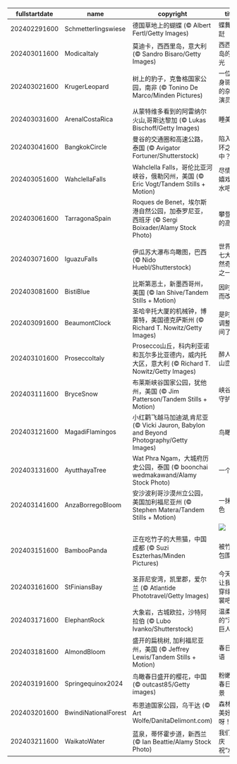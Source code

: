 |fullstartdate|name|copyright|title|image|
|--|--|--|--|--|
202402291600|Schmetterlingswiese|德国草地上的蝴蝶 (© Albert Fertl/Getty Images)|蝶舞翩跹|![](/zh-CN/2024/03/202402291600Schmetterlingswiese.jpg)|
202403011600|ModicaItaly|莫迪卡，西西里岛，意大利 (© Sandro Bisaro/Getty Images)|西西里岛的风光|![](/zh-CN/2024/03/202403011600ModicaItaly.jpg)|
202403021600|KrugerLeopard|树上的豹子，克鲁格国家公园，南非 (© Tonino De Marco/Minden Pictures)|一位浑身斑点的杂技演员|![](/zh-CN/2024/03/202403021600KrugerLeopard.jpg)|
202403031600|ArenalCostaRica|从蒙特维多看到的阿雷纳尔火山,哥斯达黎加 (© Lukas Bischoff/Getty Images)|睡美人|![](/zh-CN/2024/03/202403031600ArenalCostaRica.jpg)|
202403041600|BangkokCircle|曼谷的交通圈和高速公路，泰国 (© Avigator Fortuner/Shutterstock)|陷入循环之中？|![](/zh-CN/2024/03/202403041600BangkokCircle.jpg)|
202403051600|WahclellaFalls|Wahclella Falls，哥伦比亚河峡谷，俄勒冈州，美国 (© Eric Vogt/Tandem Stills + Motion)|尽情地嬉戏玩水吧！|![](/zh-CN/2024/03/202403051600WahclellaFalls.jpg)|
202403061600|TarragonaSpain|Roques de Benet，埃尔斯港自然公园，加泰罗尼亚，西班牙 (© Sergi Boixader/Alamy Stock Photo)|攀登新的高峰|![](/zh-CN/2024/03/202403061600TarragonaSpain.jpg)|
202403071600|IguazuFalls|伊瓜苏大瀑布鸟瞰图，巴西 (© Nido Huebl/Shutterstock)|世界新七大自然奇观之一|![](/zh-CN/2024/03/202403071600IguazuFalls.jpg)|
202403081600|BistiBlue|比斯第恶土，新墨西哥州，美国 (© Ian Shive/Tandem Stills + Motion)|因时间而改变|![](/zh-CN/2024/03/202403081600BistiBlue.jpg)|
202403091600|BeaumontClock|圣哈辛托大厦的机械钟，博蒙特，美国德克萨斯州 (© Richard T. Nowitz/Getty Images)|是时候调整时间了|![](/zh-CN/2024/03/202403091600BeaumontClock.jpg)|
202403101600|ProseccoItaly|Prosecco山丘，科内利亚诺和瓦尔多比亚德内，威内托大区，意大利 (© Richard T. Nowitz/Getty Images)|醉人的山峦|![](/zh-CN/2024/03/202403101600ProseccoItaly.jpg)|
202403111600|BryceSnow|布莱斯峡谷国家公园，犹他州，美国 (© Jim Patterson/Tandem Stills + Motion)|峡谷的守护者|![](/zh-CN/2024/03/202403111600BryceSnow.jpg)|
202403121600|MagadiFlamingos|小红鹳飞越马加迪湖,肯尼亚 (© Vicki Jauron, Babylon and Beyond Photography/Getty Images)|鸟瞰|![](/zh-CN/2024/03/202403121600MagadiFlamingos.jpg)|
202403131600|AyutthayaTree|Wat Phra Ngam，大城府历史公园，泰国 (© boonchai wedmakawand/Alamy Stock Photo)|一个π|![](/zh-CN/2024/03/202403131600AyutthayaTree.jpg)|
202403141600|AnzaBorregoBloom|安沙波利哥沙漠州立公园，美国加利福尼亚州 (© Stephen Matera/Tandem Stills + Motion)|一抹春色|![](/zh-CN/2024/03/202403141600AnzaBorregoBloom.jpg)|
||||![](/zh-CN/2024/03/.jpg)|
202403151600|BambooPanda|正在吃竹子的大熊猫，中国成都 (© Suzi Eszterhas/Minden Pictures)|被竹子包围了|![](/zh-CN/2024/03/202403151600BambooPanda.jpg)|
202403161600|StFiniansBay|圣菲尼安湾，凯里郡，爱尔兰 (© Atlantide Phototravel/Getty Images)|今天，让我们穿绿衣裳吧！|![](/zh-CN/2024/03/202403161600StFiniansBay.jpg)|
202403171600|ElephantRock|大象岩，古城欧拉，沙特阿拉伯 (© Lubo Ivanko/Shutterstock)|温柔的“沙丘巨人”|![](/zh-CN/2024/03/202403171600ElephantRock.jpg)|
202403181600|AlmondBloom|盛开的扁桃树, 加利福尼亚州，美国 (© Jeffrey Lewis/Tandem Stills + Motion)|春日私语|![](/zh-CN/2024/03/202403181600AlmondBloom.jpg)|
202403191600|Springequinox2024|鸟瞰春日盛开的樱花，中国 (© outcast85/Getty images)|粉嫩的春日美景|![](/zh-CN/2024/03/202403191600Springequinox2024.jpg)|
202403201600|BwindiNationalForest|布恩迪国家公园，乌干达 (© Art Wolfe/DanitaDelimont.com)|森林多美好呀！|![](/zh-CN/2024/03/202403201600BwindiNationalForest.jpg)|
202403211600|WaikatoWater|蓝泉，蒂怀霍步道，新西兰 (© Ian Beattie/Alamy Stock Photo)|我们在庆祝“水”？|![](/zh-CN/2024/03/202403211600WaikatoWater.jpg)|
